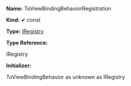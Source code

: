 **Name:** ToViewBindingBehaviorRegistration

**Kind:** ✔ const

**Type:** [IRegistry](https://gitbook-18.gitbook.io/au//kernel/di/interfaces/iregistry)

**Type Reference:**

IRegistry

**Initializer:**

ToViewBindingBehavior as unknown as IRegistry

